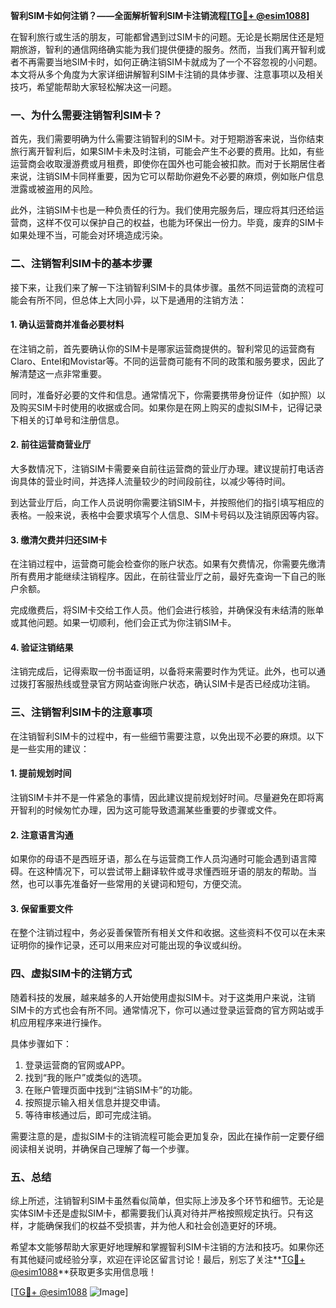 **智利SIM卡如何注销？——全面解析智利SIM卡注销流程[[TG💪+ @esim1088](https://t.me/s/esim1088)]**

在智利旅行或生活的朋友，可能都曾遇到过SIM卡的问题。无论是长期居住还是短期旅游，智利的通信网络确实能为我们提供便捷的服务。然而，当我们离开智利或者不再需要当地SIM卡时，如何正确注销SIM卡就成为了一个不容忽视的小问题。本文将从多个角度为大家详细讲解智利SIM卡注销的具体步骤、注意事项以及相关技巧，希望能帮助大家轻松解决这一问题。

### 一、为什么需要注销智利SIM卡？

首先，我们需要明确为什么需要注销智利的SIM卡。对于短期游客来说，当你结束旅行离开智利后，如果SIM卡未及时注销，可能会产生不必要的费用。比如，有些运营商会收取漫游费或月租费，即使你在国外也可能会被扣款。而对于长期居住者来说，注销SIM卡同样重要，因为它可以帮助你避免不必要的麻烦，例如账户信息泄露或被盗用的风险。

此外，注销SIM卡也是一种负责任的行为。我们使用完服务后，理应将其归还给运营商，这样不仅可以保护自己的权益，也能为环保出一份力。毕竟，废弃的SIM卡如果处理不当，可能会对环境造成污染。

### 二、注销智利SIM卡的基本步骤

接下来，让我们来了解一下注销智利SIM卡的具体步骤。虽然不同运营商的流程可能会有所不同，但总体上大同小异，以下是通用的注销方法：

#### 1. 确认运营商并准备必要材料

在注销之前，首先要确认你的SIM卡是哪家运营商提供的。智利常见的运营商有Claro、Entel和Movistar等。不同的运营商可能有不同的政策和服务要求，因此了解清楚这一点非常重要。

同时，准备好必要的文件和信息。通常情况下，你需要携带身份证件（如护照）以及购买SIM卡时使用的收据或合同。如果你是在网上购买的虚拟SIM卡，记得记录下相关的订单号和注册信息。

#### 2. 前往运营商营业厅

大多数情况下，注销SIM卡需要亲自前往运营商的营业厅办理。建议提前打电话咨询具体的营业时间，并选择人流量较少的时间段前往，以减少等待时间。

到达营业厅后，向工作人员说明你需要注销SIM卡，并按照他们的指引填写相应的表格。一般来说，表格中会要求填写个人信息、SIM卡号码以及注销原因等内容。

#### 3. 缴清欠费并归还SIM卡

在注销过程中，运营商可能会检查你的账户状态。如果有欠费情况，你需要先缴清所有费用才能继续注销程序。因此，在前往营业厅之前，最好先查询一下自己的账户余额。

完成缴费后，将SIM卡交给工作人员。他们会进行核验，并确保没有未结清的账单或其他问题。如果一切顺利，他们会正式为你注销SIM卡。

#### 4. 验证注销结果

注销完成后，记得索取一份书面证明，以备将来需要时作为凭证。此外，也可以通过拨打客服热线或登录官方网站查询账户状态，确认SIM卡是否已经成功注销。

### 三、注销智利SIM卡的注意事项

在注销智利SIM卡的过程中，有一些细节需要注意，以免出现不必要的麻烦。以下是一些实用的建议：

#### 1. 提前规划时间

注销SIM卡并不是一件紧急的事情，因此建议提前规划好时间。尽量避免在即将离开智利的时候匆忙办理，因为这可能导致遗漏某些重要的步骤或文件。

#### 2. 注意语言沟通

如果你的母语不是西班牙语，那么在与运营商工作人员沟通时可能会遇到语言障碍。在这种情况下，可以尝试带上翻译软件或寻求懂西班牙语的朋友的帮助。当然，也可以事先准备好一些常用的关键词和短句，方便交流。

#### 3. 保留重要文件

在整个注销过程中，务必妥善保管所有相关文件和收据。这些资料不仅可以在未来证明你的操作记录，还可以用来应对可能出现的争议或纠纷。

### 四、虚拟SIM卡的注销方式

随着科技的发展，越来越多的人开始使用虚拟SIM卡。对于这类用户来说，注销SIM卡的方式也会有所不同。通常情况下，你可以通过登录运营商的官方网站或手机应用程序来进行操作。

具体步骤如下：
1. 登录运营商的官网或APP。
2. 找到“我的账户”或类似的选项。
3. 在账户管理页面中找到“注销SIM卡”的功能。
4. 按照提示输入相关信息并提交申请。
5. 等待审核通过后，即可完成注销。

需要注意的是，虚拟SIM卡的注销流程可能会更加复杂，因此在操作前一定要仔细阅读相关说明，并确保自己理解了每一个步骤。

### 五、总结

综上所述，注销智利SIM卡虽然看似简单，但实际上涉及多个环节和细节。无论是实体SIM卡还是虚拟SIM卡，都需要我们认真对待并严格按照规定执行。只有这样，才能确保我们的权益不受损害，并为他人和社会创造更好的环境。

希望本文能够帮助大家更好地理解和掌握智利SIM卡注销的方法和技巧。如果你还有其他疑问或经验分享，欢迎在评论区留言讨论！最后，别忘了关注**[TG💪+ @esim1088](https://t.me/s/esim1088)**获取更多实用信息哦！

[[TG💪+ @esim1088](https://t.me/s/esim1088) ![Image](https://i.postimg.cc/4NQfJmqS/Snipaste-2025-05-13-00-14-12.png)]